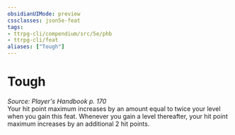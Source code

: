 ```yaml
---
obsidianUIMode: preview
cssclasses: json5e-feat
tags:
- ttrpg-cli/compendium/src/5e/phb
- ttrpg-cli/feat
aliases: ["Tough"]
---
```

# Tough
*Source: Player's Handbook p. 170*  
Your hit point maximum increases by an amount equal to twice your level when you gain this feat. Whenever you gain a level thereafter, your hit point maximum increases by an additional 2 hit points.